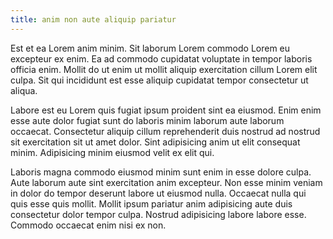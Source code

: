 ```yaml
---
title: anim non aute aliquip pariatur
---
```


Est et ea Lorem anim minim. Sit laborum Lorem commodo Lorem eu excepteur ex enim. Ea ad commodo cupidatat voluptate in tempor laboris officia enim. Mollit do ut enim ut mollit aliquip exercitation cillum Lorem elit culpa. Sit qui incididunt est esse aliquip cupidatat tempor consectetur ut aliqua.

Labore est eu Lorem quis fugiat ipsum proident sint ea eiusmod. Enim enim esse aute dolor fugiat sunt do laboris minim laborum aute laborum occaecat. Consectetur aliquip cillum reprehenderit duis nostrud ad nostrud sit exercitation sit ut amet dolor. Sint adipisicing anim ut elit consequat minim. Adipisicing minim eiusmod velit ex elit qui.

Laboris magna commodo eiusmod minim sunt enim in esse dolore culpa. Aute laborum aute sint exercitation anim excepteur. Non esse minim veniam in dolor do tempor deserunt labore ut eiusmod nulla. Occaecat nulla qui quis esse quis mollit. Mollit ipsum pariatur anim adipisicing aute duis consectetur dolor tempor culpa. Nostrud adipisicing labore labore esse. Commodo occaecat enim nisi ex non.